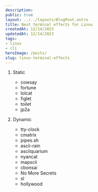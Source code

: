 ```yaml
---
description:
public: true
layout: ../../layouts/BlogPost.astro
title: Best terminal effects for Linux
createdAt: 12/14/2023
updatedAt: 12/14/2023
tags:
- linux
- cli
heroImage: /posts/
slug: linux-terminal-effects
---
```

1. Static
    * cowsay
    * fortune
    * lolcat
    * figlet
    * toilet
    * jp2a

2. Dynamic
    * tty-clock
    * cmatrix
    * pipes.sh
    * ascii-rain
    * asciiquarium
    * nyancat
    * mapscii
    * cbonsai
    * No More Secrets
    * sl
    * hollywood
